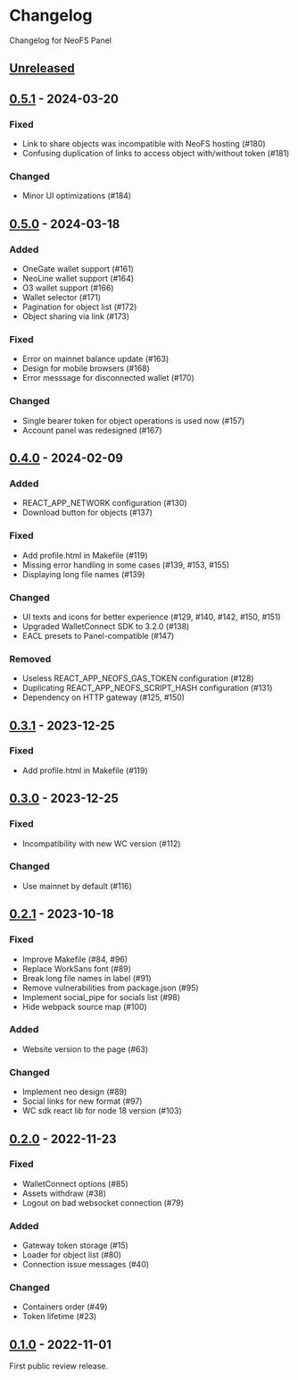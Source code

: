 # Changelog

Changelog for NeoFS Panel

## [Unreleased]

## [0.5.1] - 2024-03-20

### Fixed
- Link to share objects was incompatible with NeoFS hosting (#180)
- Confusing duplication of links to access object with/without token (#181)

### Changed
- Minor UI optimizations (#184)

## [0.5.0] - 2024-03-18

### Added
- OneGate wallet support (#161)
- NeoLine wallet support (#164)
- O3 wallet support (#166)
- Wallet selector (#171)
- Pagination for object list (#172)
- Object sharing via link (#173)

### Fixed
- Error on mainnet balance update (#163)
- Design for mobile browsers (#168)
- Error messsage for disconnected wallet (#170)

### Changed
- Single bearer token for object operations is used now (#157)
- Account panel was redesigned (#167)

## [0.4.0] - 2024-02-09

### Added
- REACT_APP_NETWORK configuration (#130)
- Download button for objects (#137)

### Fixed
- Add profile.html in Makefile (#119)
- Missing error handling in some cases (#139, #153, #155)
- Displaying long file names (#139)

### Changed
- UI texts and icons for better experience (#129, #140, #142, #150, #151)
- Upgraded WalletConnect SDK to 3.2.0 (#138)
- EACL presets to Panel-compatible (#147)

### Removed
- Useless REACT_APP_NEOFS_GAS_TOKEN configuration (#128)
- Duplicating REACT_APP_NEOFS_SCRIPT_HASH configuration (#131)
- Dependency on HTTP gateway (#125, #150)

## [0.3.1] - 2023-12-25

### Fixed
- Add profile.html in Makefile (#119)

## [0.3.0] - 2023-12-25

### Fixed
- Incompatibility with new WC version (#112)

### Changed
- Use mainnet by default (#116)

## [0.2.1] - 2023-10-18

### Fixed
- Improve Makefile (#84, #96)
- Replace WorkSans font (#89)
- Break long file names in label (#91)
- Remove vulnerabilities from package.json (#95)
- Implement social_pipe for socials list (#98)
- Hide webpack source map (#100)

### Added
- Website version to the page (#63)

### Changed
- Implement neo design (#89)
- Social links for new format (#97)
- WC sdk react lib for node 18 version (#103)

## [0.2.0] - 2022-11-23

### Fixed
- WalletConnect options (#85)
- Assets withdraw (#38)
- Logout on bad websocket connection (#79)

### Added
- Gateway token storage (#15)
- Loader for object list (#80)
- Connection issue messages (#40)

### Changed
- Containers order (#49)
- Token lifetime (#23)

## [0.1.0] - 2022-11-01

First public review release.


[0.1.0]: https://github.com/nspcc-dev/panel-fs-neo-org/tree/v0.1.0
[0.2.0]: https://github.com/nspcc-dev/panel-fs-neo-org/tree/v0.2.0
[0.2.1]: https://github.com/nspcc-dev/panel-fs-neo-org/tree/v0.2.1
[0.3.0]: https://github.com/nspcc-dev/panel-fs-neo-org/tree/v0.3.0
[0.3.1]: https://github.com/nspcc-dev/panel-fs-neo-org/tree/v0.3.1
[0.4.0]: https://github.com/nspcc-dev/panel-fs-neo-org/tree/v0.4.0
[0.5.0]: https://github.com/nspcc-dev/panel-fs-neo-org/tree/v0.5.0
[0.5.1]: https://github.com/nspcc-dev/panel-fs-neo-org/tree/v0.5.1
[Unreleased]: https://github.com/nspcc-dev/panel-fs-neo-org/compare/v0.5.1...master
